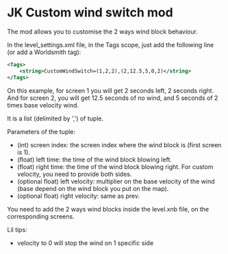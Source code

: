 # JK Custom wind switch mod

The mod allows you to customise the 2 ways wind block behaviour.

In the level_settings.xml file, in the Tags scope, just add the following line (or add a Worldsmith tag):
```xml
<Tags>
    <string>CustomWindSwitch=(1,2,2),(2,12.5,5,0,2)</string>
</Tags>
```
On this example, for screen 1 you will get 2 seconds left, 2 seconds right.  
And for screen 2, you will get 12.5 seconds of no wind, and 5 seconds of 2 times base velocity wind.

It is a list (delimited by ',') of tuple.

Parameters of the tuple:
- (int) screen index: the screen index where the wind block is (first screen is 1).
- (float) left time: the time of the wind block blowing left.
- (float) right time: the time of the wind block blowing right.
For custom velocity, you need to provide both sides.
- (optional float) left velocity: multiplier on the base velocity of the wind (base depend on the wind block you put on the map).
- (optional float) right velocity: same as prev.

You need to add the 2 ways wind blocks inside the level.xnb file, on the corresponding screens.

Lil tips:
- velocity to 0 will stop the wind on 1 specific side
